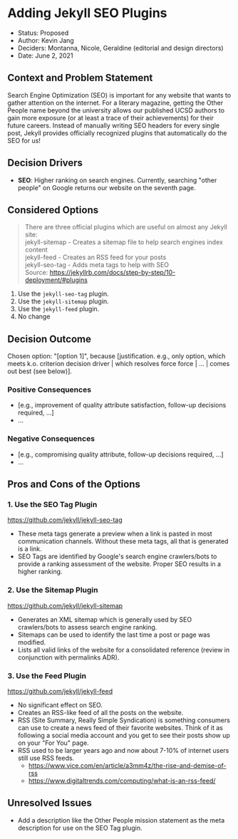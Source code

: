 # Adding Jekyll SEO Plugins

* Status: Proposed
* Author: Kevin Jang
* Deciders: Montanna, Nicole, Geraldine (editorial and design directors)
* Date: June 2, 2021

## Context and Problem Statement

Search Engine Optimization (SEO) is important for any website that wants to gather attention on the internet. For a literary magazine, getting the Other People name beyond the university allows our published UCSD authors to gain more exposure (or at least a trace of their achievements) for their future careers. Instead of manually writing SEO headers for every single post, Jekyll provides officially recognized plugins that automatically do the SEO for us!

## Decision Drivers

* **SEO**: Higher ranking on search engines. Currently, searching "other people" on Google returns our website on the seventh page.

## Considered Options

> There are three official plugins which are useful on almost any Jekyll site:  
> jekyll-sitemap - Creates a sitemap file to help search engines index content  
> jekyll-feed - Creates an RSS feed for your posts  
> jekyll-seo-tag - Adds meta tags to help with SEO  
> Source: https://jekyllrb.com/docs/step-by-step/10-deployment/#plugins

1. Use the `jekyll-seo-tag` plugin.
2. Use the `jekyll-sitemap` plugin.
3. Use the `jekyll-feed` plugin.
4. No change

## Decision Outcome

Chosen option: "[option 1]", because [justification. e.g., only option, which meets k.o. criterion decision driver | which resolves force force | … | comes out best (see below)].

### Positive Consequences 

* [e.g., improvement of quality attribute satisfaction, follow-up decisions required, …]
* …

### Negative Consequences

* [e.g., compromising quality attribute, follow-up decisions required, …]
* …

## Pros and Cons of the Options

### 1. Use the SEO Tag Plugin
https://github.com/jekyll/jekyll-seo-tag

* These meta tags generate a preview when a link is pasted in most communication channels. Without these meta tags, all that is generated is a link.
* SEO Tags are identified by Google's search engine crawlers/bots to provide a ranking assessment of the website. Proper SEO results in a higher ranking.

### 2. Use the Sitemap Plugin
https://github.com/jekyll/jekyll-sitemap

* Generates an XML sitemap which is generally used by SEO crawlers/bots to assess search engine ranking.
* Sitemaps can be used to identify the last time a post or page was modified.
* Lists all valid links of the website for a consolidated reference (review in conjunction with permalinks ADR).

### 3. Use the Feed Plugin
https://github.com/jekyll/jekyll-feed

* No significant effect on SEO.
* Creates an RSS-like feed of all the posts on the website.
* RSS (Site Summary, Really Simple Syndication) is something consumers can use to create a news feed of their favorite websites. Think of it as following a social media account and you get to see their posts show up on your "For You" page.
* RSS used to be larger years ago and now about 7-10% of internet users still use RSS feeds.
  * https://www.vice.com/en/article/a3mm4z/the-rise-and-demise-of-rss
  * https://www.digitaltrends.com/computing/what-is-an-rss-feed/


## Unresolved Issues
* Add a description like the Other People mission statement as the meta description for use on the SEO Tag plugin.